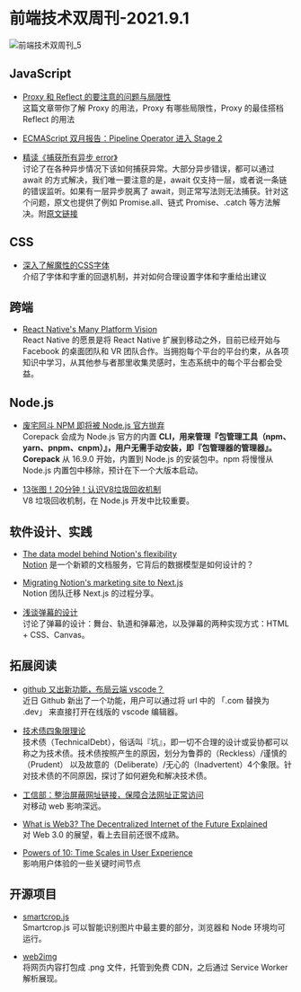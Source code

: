 # 前端技术双周刊-2021.9.1

![前端技术双周刊_5](https://user-images.githubusercontent.com/9262426/133365355-b3feb0ab-a3db-4659-ab39-1b15bccc869e.png)

## JavaScript

- [Proxy 和 Reflect 的要注意的问题与局限性](https://zhuanlan.zhihu.com/p/407282042)
<br>这篇文章带你了解 Proxy 的用法，Proxy 有哪些局限性，Proxy 的最佳搭档 Reflect 的用法

- [ECMAScript 双月报告：Pipeline Operator 进入 Stage 2](https://mp.weixin.qq.com/s?__biz=Mzg4MjE5OTI4Mw==&mid=2247488881&idx=1&sn=ddc988a16cb5fb1c9b34b3a14ceb28c1&scene=21)

- [精读《捕获所有异步 error》](https://zhuanlan.zhihu.com/p/407228656)
<br>讨论了在各种异步情况下该如何捕获异常。大部分异步错误，都可以通过 await 的方式解决，我们唯一要注意的是，await 仅支持一层，或者说一条链的错误监听。如果有一层异步脱离了 await，则正常写法则无法捕获。针对这个问题，原文也提供了例如 Promise.all、链式 Promise、.catch 等方法解决。附[原文链接](https://advancedweb.hu/how-to-avoid-uncaught-async-errors-in-javascript/)

## CSS

- [深入了解魔性的CSS字体](https://mp.weixin.qq.com/s/XjLfsQH78XEDQ4xCd_FHlw)
<br>介绍了字体和字重的回退机制，并对如何合理设置字体和字重给出建议

## 跨端

- [React Native's Many Platform Vision](https://reactnative.dev/blog/2021/08/26/many-platform-vision)
<br>React Native 的愿景是将 React Native 扩展到移动之外，目前已经开始与 Facebook 的桌面团队和 VR 团队合作。当拥抱每个平台的平台约束，从各项知识中学习，从其他参与者那里收集灵感时，生态系统中的每个平台都会受益。

## Node.js

- [废宅阿斗 NPM 即将被 Node.js 官方抛弃](https://zhuanlan.zhihu.com/p/408122100)
<br>Corepack 会成为 Node.js 官方的内置 **CLI，用来管理『包管理工具（npm、yarn、pnpm、cnpm）』，用户无需手动安装，即『包管理器的管理器』。Corepack** 从 16.9.0 开始，内置到 Node.js 的安装包中。npm 将慢慢从 Node.js 内置包中移除，预计在下一个大版本启动。

- [13张图！20分钟！认识V8垃圾回收机制](https://mp.weixin.qq.com/s/VbAUPGt3sUVzEQHxWYmlBw)
<br>V8 垃圾回收机制，在 Node.js 开发中比较重要。

## 软件设计、实践

- [The data model behind Notion's flexibility](https://www.notion.so/blog/data-model-behind-notion)
<br>[Notion](https://www.notion.so/) 是一个新颖的文档服务，它背后的数据模型是如何设计的？

- [Migrating Notion's marketing site to Next.js](https://www.notion.so/blog/migrating-notion-marketing-to-next-js)
<br>Notion 团队迁移 Next.js 的过程分享。

- [浅谈弹幕的设计](https://mp.weixin.qq.com/s?__biz=MzkxNTIwMzU5OQ==&mid=2247487416&idx=1&sn=e6f3e61bd722803565fda608ab975a31)
<br>讨论了弹幕的设计：舞台、轨道和弹幕池，以及弹幕的两种实现方式：HTML + CSS、Canvas。

## 拓展阅读

- [github 又出新功能，布局云端 vscode？](https://mp.weixin.qq.com/s/fRdEkLvxNI2cEGbVJ6pxBA)
<br>近日 Github 新出了一个功能，用户可以通过将 url 中的 「.com 替换为 .dev」 来直接打开在线版的 vscode 编辑器。

- [技术债四象限理论](https://xie.infoq.cn/article/e2bdb0789216f0c6a132d3812)
<br>技术债（TechnicalDebt），俗话叫『坑』，即一切不合理的设计或妥协都可以称之为技术债。技术债按照产生的原因，划分为鲁莽的（Reckless）/谨慎的（Prudent） 以及故意的（Deliberate）/无心的（Inadvertent）4个象限。针对技术债的不同原因，探讨了如何避免和解决技术债。

- [工信部：整治屏蔽网址链接，保障合法网址正常访问](https://finance.sina.com.cn/tech/2021-09-13/doc-iktzqtyt5759010.shtml?utm_source=pocket_mylist)
<br>对移动 web 影响深远。

- [What is Web3? The Decentralized Internet of the Future Explained](https://www.freecodecamp.org/news/what-is-web3)
<br>对 Web 3.0 的展望，看上去目前还很不成熟。

- [Powers of 10: Time Scales in User Experience](https://www.nngroup.com/articles/powers-of-10-time-scales-in-ux)
<br>影响用户体验的一些关键时间节点

## 开源项目

- [smartcrop.js](https://github.com/jwagner/smartcrop.js)
<br>Smartcrop.js 可以智能识别图片中最主要的部分，浏览器和 Node 环境均可运行。

- [web2img](https://github.com/EtherDream/web2img)
<br>将网页内容打包成 .png 文件，托管到免费 CDN，之后通过 Service Worker 解析展现。